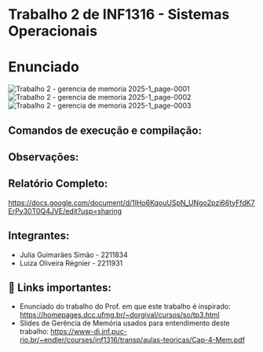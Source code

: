 # Trabalho 2 de INF1316 - Sistemas Operacionais

# Enunciado
![Trabalho 2 - gerencia de memoria 2025-1_page-0001](https://github.com/user-attachments/assets/0fe92868-7266-4477-ad7b-cd06a3acd9d6)
![Trabalho 2 - gerencia de memoria 2025-1_page-0002](https://github.com/user-attachments/assets/8c244fee-b051-46aa-b6d5-01ad744b48c3)
![Trabalho 2 - gerencia de memoria 2025-1_page-0003](https://github.com/user-attachments/assets/a18072da-a107-4974-abc5-8500ec0dd76d)

## Comandos de execução e compilação:


## Observações:


## Relatório Completo:
https://docs.google.com/document/d/1lHo6KqouUSpN_UNgo2pzi66tyFfdK7ErPy30T0Q4JVE/edit?usp=sharing

## Integrantes:
- Julia Guimarães Simão - 2211834
- Luiza Oliveira Régnier - 2211931

## 🔗 Links importantes:
- Enunciado do trabalho do Prof. em que este trabalho é inspirado: https://homepages.dcc.ufmg.br/~dorgival/cursos/so/tp3.html
- Slides de Gerência de Memória usados para entendimento deste trabalho: https://www-di.inf.puc-rio.br/~endler/courses/inf1316/transp/aulas-teoricas/Cap-4-Mem.pdf
